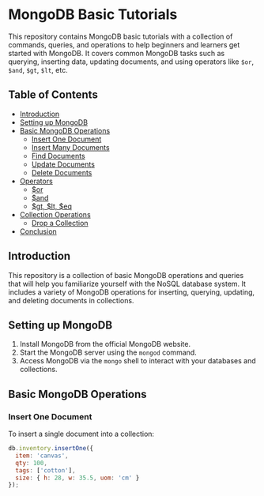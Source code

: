 # MongoDB Basic Tutorials

This repository contains MongoDB basic tutorials with a collection of commands, queries, and operations to help beginners and learners get started with MongoDB. It covers common MongoDB tasks such as querying, inserting data, updating documents, and using operators like `$or`, `$and`, `$gt`, `$lt`, etc.

## Table of Contents

- [Introduction](#introduction)
- [Setting up MongoDB](#setting-up-mongodb)
- [Basic MongoDB Operations](#basic-mongodb-operations)
  - [Insert One Document](#insert-one-document)
  - [Insert Many Documents](#insert-many-documents)
  - [Find Documents](#find-documents)
  - [Update Documents](#update-documents)
  - [Delete Documents](#delete-documents)
- [Operators](#operators)
  - [$or](#or-operator)
  - [$and](#and-operator)
  - [$gt, $lt, $eq](#gt-lt-eq-operators)
- [Collection Operations](#collection-operations)
  - [Drop a Collection](#drop-a-collection)
- [Conclusion](#conclusion)

## Introduction

This repository is a collection of basic MongoDB operations and queries that will help you familiarize yourself with the NoSQL database system. It includes a variety of MongoDB operations for inserting, querying, updating, and deleting documents in collections.

## Setting up MongoDB

1. Install MongoDB from the official MongoDB website.
2. Start the MongoDB server using the `mongod` command.
3. Access MongoDB via the `mongo` shell to interact with your databases and collections.

## Basic MongoDB Operations

### Insert One Document
To insert a single document into a collection:
```javascript
db.inventory.insertOne({
  item: 'canvas',
  qty: 100,
  tags: ['cotton'],
  size: { h: 28, w: 35.5, uom: 'cm' }
});
